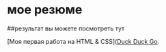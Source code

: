 # мое резюме

##результат вы можете посмотреть тут 

[Моя первая работа на HTML & CSS]([Duck Duck Go](https://duckduckgo.com).
